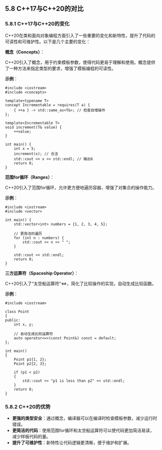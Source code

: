 ## **5.8 C++17与C++20的对比**

### **5.8.1 C++17与C++20的变化**

C++20在类和面向对象编程方面引入了一些重要的变化和新特性，提升了代码的可读性和可维护性。以下是几个主要的变化：

**概念（Concepts）**：

C++20引入了概念，用于约束模板参数，使得代码更易于理解和使用。概念提供了一种方法来指定类型的要求，增强了模板编程的可读性。

**示例**：
```
#include <iostream>  
#include <concepts>  

template<typename T>  
concept Incrementable = requires(T a) {  
    { ++a } -> std::same_as<T&>; // 检查自增操作  
};  

template<Incrementable T>  
void increment(T& value) {  
    ++value;  
}  

int main() {  
    int x = 5;  
    increment(x); // 合法  
    std::cout << x << std::endl; // 输出6  
    return 0;  
}
```
**范围for循环（Ranges）**：

C++20引入了范围for循环，允许更方便地遍历容器，增强了对集合的操作能力。

**示例**：
```
#include <iostream>  
#include <vector>  

int main() {  
    std::vector<int> numbers = {1, 2, 3, 4, 5};  

    // 更简洁的遍历  
    for (int n : numbers) {  
        std::cout << n << " ";  
    }  

    std::cout << std::endl;  
    return 0;  
}
```
**三方运算符（Spaceship Operator）**：

C++20引入了“太空船运算符”<=>，简化了比较操作的实现，自动生成比较函数。

**示例**：
```
#include <iostream>  

class Point 
{  
public:  
    int x, y;  

    // 自动生成比较运算符  
    auto operator<=>(const Point&) const = default;  
};  

int main() 
{  
    Point p1{1, 2};  
    Point p2{2, 3};  

    if (p1 < p2) 
    {  
        std::cout << "p1 is less than p2" << std::endl;  
    }  
    return 0;  
}
```
### **5.8.2 C++20的优势**

- **更强的类型安全**：通过概念，编译器可以在编译时检查模板参数，减少运行时错误。
- **更简洁的代码**：使用范围for循环和太空船运算符可以使代码更加简洁易读，减少样板代码的量。
- **提升了可维护性**：新特性让代码逻辑更清晰，便于维护和扩展。